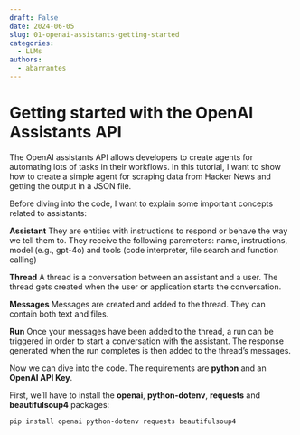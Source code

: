 ```yaml
---
draft: False
date: 2024-06-05
slug: 01-openai-assistants-getting-started
categories:
  - LLMs
authors:
  - abarrantes
---
```


# Getting started with the OpenAI Assistants API

The OpenAI assistants API allows developers to create agents for automating lots of tasks in their workflows. In this tutorial, I want to show how to create a simple agent for scraping data from Hacker News and getting the output in a JSON file.

Before diving into the code, I want to explain some important concepts related to assistants:

**Assistant**
They are entities with instructions to respond or behave the way we tell them to. They receive the following paremeters: name, instructions, model (e.g., gpt-4o) and tools (code interpreter, file search and function calling)

**Thread**
A thread is a conversation between an assistant and a user. The thread gets created when the user or application starts the conversation.

**Messages**
Messages are created and added to the thread. They can contain both text and files.

**Run**
Once your messages have been added to the thread, a run can be triggered in order to start a conversation with the assistant. The response generated when the run completes is then added to the thread’s messages.

Now we can dive into the code. The requirements are **python** and an **OpenAI API Key**.

First, we’ll have to install the **openai**, **python-dotenv**, **requests** and **beautifulsoup4** packages:

```
pip install openai python-dotenv requests beautifulsoup4
```
